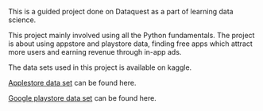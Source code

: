 This is a guided project done on Dataquest as a part of learning data science. 

This project mainly involved using all the Python fundamentals. The project is about using appstore and playstore data, finding free apps which attract more users and earning revenue through in-app ads.


The data sets used in this project is available on kaggle.

[Applestore data set](https://www.kaggle.com/ramamet4/app-store-apple-data-set-10k-apps) can be found here.

[Google playstore data set](https://www.kaggle.com/lava18/google-play-store-apps) can be found here.
